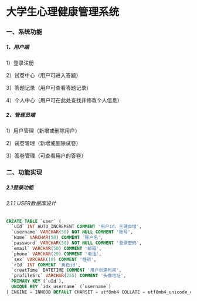 # 大学生心理健康管理系统

### 一、系统功能

##### 1、用户端

1）登录注册

2）试卷中心（用户可进入答题）

3）答题记录（用户可查看答题记录）

4）个人中心（用户可在此处查找并修改个人信息）

##### 2、管理员端

1）用户管理（新增或删除用户）

2）试卷管理（新增或删除试卷）

3）答卷管理（可查看用户的答卷）

### 二、功能实现

##### 2.1登录功能

###### 2.1.1 USER数据库设计

```sql
CREATE TABLE `user` (
  `uId` INT AUTO_INCREMENT COMMENT '用户id，主键自增',
  `username` VARCHAR(50) NOT NULL COMMENT '账号',
  `Name` VARCHAR(50) COMMENT '账户名',
  `password` VARCHAR(50) NOT NULL COMMENT '登录密码',
  `email` VARCHAR(50) COMMENT '邮箱',
  `phone` VARCHAR(20) COMMENT '电话',
  `sex` VARCHAR(10) COMMENT '性别',
  `rId` INT COMMENT '角色id',
  `creatTime` DATETIME COMMENT '用户创建时间',
  `profileSrc` VARCHAR(255) COMMENT '头像地址',
  PRIMARY KEY (`uId`),
  UNIQUE KEY `idx_username` (`username`)
) ENGINE = INNODB DEFAULT CHARSET = utf8mb4 COLLATE = utf8mb4_unicode_ci COMMENT = '用户表';
```











